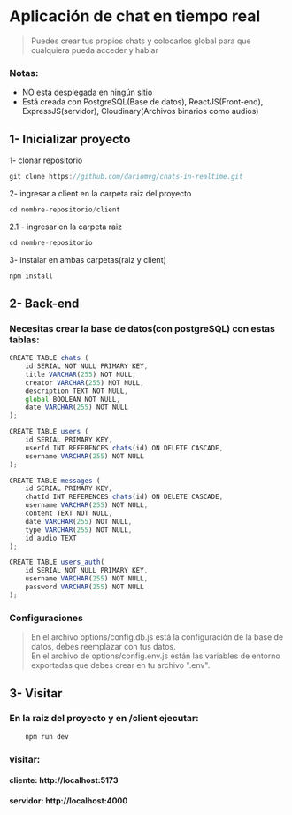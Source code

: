 # Aplicación de chat en tiempo real

> Puedes crear tus propios chats y colocarlos global para que cualquiera pueda acceder y hablar

### Notas:
- NO está desplegada en ningún sitio
- Está creada con PostgreSQL(Base de datos), ReactJS(Front-end), ExpressJS(servidor), Cloudinary(Archivos binarios como audios)


## 1- Inicializar proyecto  

1- clonar repositorio
```js
git clone https://github.com/dariomvg/chats-in-realtime.git
```

2- ingresar a client en la carpeta raiz del proyecto
```js
cd nombre-repositorio/client
```
2.1 - ingresar en la carpeta raiz
```js
cd nombre-repositorio
```

3- instalar en ambas carpetas(raiz y client)
```js
npm install
```

## 2- Back-end

### Necesitas crear la base de datos(con postgreSQL) con estas tablas: 

```js
CREATE TABLE chats (  
    id SERIAL NOT NULL PRIMARY KEY,
    title VARCHAR(255) NOT NULL,
    creator VARCHAR(255) NOT NULL,
    description TEXT NOT NULL,
    global BOOLEAN NOT NULL,
    date VARCHAR(255) NOT NULL
);

CREATE TABLE users (  
    id SERIAL PRIMARY KEY,
    userId INT REFERENCES chats(id) ON DELETE CASCADE,
    username VARCHAR(255) NOT NULL
);

CREATE TABLE messages (  
    id SERIAL PRIMARY KEY,
    chatId INT REFERENCES chats(id) ON DELETE CASCADE,
    username VARCHAR(255) NOT NULL,
    content TEXT NOT NULL,
    date VARCHAR(255) NOT NULL,
    type VARCHAR(255) NOT NULL,
    id_audio TEXT
);

CREATE TABLE users_auth(  
    id SERIAL NOT NULL PRIMARY KEY,
    username VARCHAR(255) NOT NULL,
    password VARCHAR(255) NOT NULL
);
```  

### Configuraciones

> En el archivo options/config.db.js está la configuración de la base de datos, debes reemplazar con tus datos.  
> En el archivo de options/config.env.js están las variables de entorno exportadas que debes crear en tu archivo ".env".  

## 3- Visitar

### En la raiz del proyecto y en /client ejecutar:

```js
    npm run dev
```

### visitar:

#### cliente: http://localhost:5173
#### servidor: http://localhost:4000





